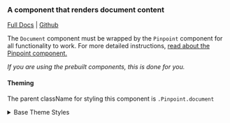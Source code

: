 ### A component that renders document content

[Full Docs](https://react.preview.pinpoint.com/?path=/docs/components-renderer-document) | [Github](https://github.com/pinpt/react/tree/master/src/components/Renderer)

The `Document` component must be wrapped by the `Pinpoint` component for all functionality to work. For more detailed instructions, [read about the Pinpoint component.](https://react.preview.pinpoint.com/?path=/docs/components-pinpoint)

_If you are using the prebuilt components, this is done for you._

#### Theming

The parent className for styling this component is `.Pinpoint.document`

<details>
	<summary>Base Theme Styles</summary>

```css
.Pinpoint.entryWrapper .renderer {
	@apply mb-10 md:mb-14;
	color: var(--article-text-color);
}
```

</details>
